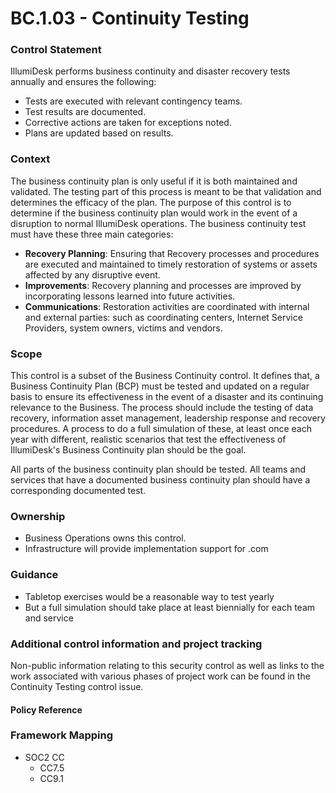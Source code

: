 # BC.1.03 - Continuity Testing



### Control Statement

IllumiDesk performs business continuity and disaster recovery tests annually and ensures the following:

* Tests are executed with relevant contingency teams.
* Test results are documented.
* Corrective actions are taken for exceptions noted.
* Plans are updated based on results.

###  Context

The business continuity plan is only useful if it is both maintained and validated. The testing part of this process is meant to be that validation and determines the efficacy of the plan. The purpose of this control is to determine if the business continuity plan would work in the event of a disruption to normal IllumiDesk operations. The business continuity test must have these three main categories:

* **Recovery Planning**: Ensuring that Recovery processes and procedures are executed and maintained to timely restoration of systems or assets affected by any disruptive event.
* **Improvements**: Recovery planning and processes are improved by incorporating lessons learned into future activities.
* **Communications**: Restoration activities are coordinated with internal and external parties: such as coordinating centers, Internet Service Providers, system owners, victims and vendors.

###  Scope

This control is a subset of the Business Continuity control. It defines that, a Business Continuity Plan \(BCP\) must be tested and updated on a regular basis to ensure its effectiveness in the event of a disaster and its continuing relevance to the Business. The process should include the testing of data recovery, information asset management, leadership response and recovery procedures. A process to do a full simulation of these, at least once each year with different, realistic scenarios that test the effectiveness of IllumiDesk's Business Continuity plan should be the goal.

All parts of the business continuity plan should be tested. All teams and services that have a documented business continuity plan should have a corresponding documented test.

###  Ownership

* Business Operations owns this control.
* Infrastructure will provide implementation support for .com

###  Guidance

* Tabletop exercises would be a reasonable way to test yearly
* But a full simulation should take place at least biennially for each team and service

###  Additional control information and project tracking

Non-public information relating to this security control as well as links to the work associated with various phases of project work can be found in the Continuity Testing control issue.

####  Policy Reference

###  Framework Mapping

* SOC2 CC
  * CC7.5
  * CC9.1

